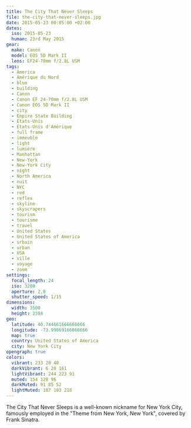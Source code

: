 ```yaml
---
title: The City That Never Sleeps
file: the-city-that-never-sleeps.jpg
date: 2015-05-23 00:05:00 +02:00
dates:
  iso: 2015-05-23
  human: 23rd May 2015
gear:
  make: Canon
  model: EOS 5D Mark II
  lens: EF24-70mm f/2.8L USM
tags:
  - America
  - Amérique du Nord
  - blue
  - building
  - Canon
  - Canon EF 24-70mm f/2.8L USM
  - Canon EOS 5D Mark II
  - city
  - Empire State Building
  - États-Unis
  - États-Unis d'Amérique
  - full frame
  - immeuble
  - light
  - lumière
  - Manhattan
  - New-York
  - New-York City
  - night
  - North America
  - nuit
  - NYC
  - red
  - reflex
  - skyline
  - skyscrapers
  - tourism
  - tourisme
  - travel
  - United States
  - United States of America
  - urbain
  - urban
  - USA
  - ville
  - voyage
  - zoom
settings:
  focal_length: 24
  iso: 3200
  aperture: 2.8
  shutter_speed: 1/15
dimensions:
  width: 3500
  height: 2384
geo:
  latitude: 40.744661666666666
  longitude: -73.99069166666666
  map: true
  country: United States of America
  city: New York City
opengraph: true
colors:
  vibrant: 233 28 40
  darkVibrant: 6 20 161
  lightVibrant: 244 223 91
  muted: 154 128 96
  darkMuted: 91 85 52
  lightMuted: 187 183 218
---
```


The City That Never Sleeps is a well-known nickname for New York City, famously employed in the "Theme from New York, New York", covered by Frank Sinatra.
